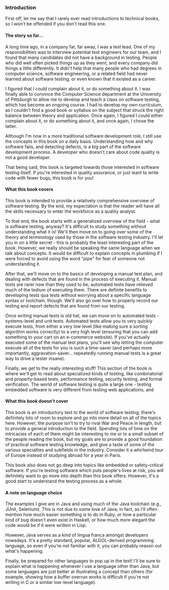 ### Introduction

First off, let me say that I rarely ever read introductions to technical books, so I won't be offended if you don't read this one.

#### The story so far...

A long time ago, in a company far, far away, I was a test lead.  One of my responsibilities was to interview potential test engineers for our team, and I found that many candidates did not have a background in testing.  People who did well often picked things up as they went, and every company did things a little differently.  It didn't help that many people who had degrees in computer science, software engineering, or a related field had never learned about software testing, or even known that it existed as a career.

I figured that I could complain about it, or do something about it.  I was finally able to convince the Computer Science department at the University of Pittsburgh to allow me to develop and teach a class on software testing, which has become an ongoing course.  I had to develop my own curriculum, as I couldn't find a good book or syllabus on the subject that struck the right balance between theory and application.  Once again, I figured I could either complain about it, or do something about it, and once again, I chose the latter.

Although I'm now in a more traditional software development role, I still use the concepts in this book on a daily basis.  Understanding how and why software fails, and detecting defects, is a big part of the software development process.  A developer who doesn't care about code quality is not a good developer.

That being said, this book is targeted towards those interested in software testing itself.  If you're interested in quality assurance, or just want to write code with fewer bugs, this book is for you!

#### What this book covers

This book is intended to provide a relatively comprehensive overview of software testing.  By the end, my expectation is that the reader will have all the skills necessary to enter the workforce as a quality analyst.

To that end, the book starts with a generalized overview of the field - what is software testing, anyway?  It's difficult to study something without understanding what it is!  We'll then move on to going over some of the theory and terminology used by those in the software testing industry.  I'll let you in on a little secret - this is probably the least interesting part of the book.  However, we really should be speaking the same language when we talk about concepts.  It would be difficult to explain concepts in plumbing if I were forced to avoid using the word "pipe" for fear of someone not understanding it.

After that, we'll move on to the basics of developing a manual test plan, and dealing with defects that are found in the process of executing it.  Manual tests are rarer now than they used to be; automated tests have relieved much of the tedium of executing them.  There are definite benefits to developing tests qua tests without worrying about a specific language syntax or toolchain, though.  We'll also go over how to properly record our testing and report defects that are found from our testing.

Once writing manual tests is old hat, we can move on to automated tests - systems-level and unit tests.  Automated tests allow you to very quickly execute tests, from either a very low level (like making sure a sorting algorithm works correctly) to a very high level (ensuring that you can add something to your cart on an e-commerce website).  If you've actually executed some of the manual test plans, you'll see why letting the computer execute all of the tests for you is such a time-saver (and perhaps more importantly, aggravation-saver... repeatedly running manual tests is a great way to drive a tester insane).

Finally, we get to the really interesting stuff!  This section of the book is where we'll get to read about specialized kinds of testing, like combinatorial and property-based tests, performance testing, security testing, and formal verification.  The world of software testing is quite a large one - testing embedded software is very different from testing web applications, and

#### What this book doesn't cover

This book is an introductory text to the world of software testing; there's definitely lots of room to explore and go into more detail on all of the topics here.  However, the purpose isn't to try to rival War and Peace in length, but to provide a general introduction to the field.  Spending lots of time on the intricacies of each of them might be interesting to me or to a small subset of the people reading the book, but my goals are to provide a good foundation of practical software testing knowledge, and give a taste of some of the various specialties and subfields in the industry.  Consider it a whirlwind tour of Europe instead of studying abroad for a year in Paris.

This book also does not go deep into topics like embedded or safety-critical software.  If you're testing software which puts people's lives at risk, you will definitely want to go more into depth than this book offers.  However, it's a good start to understand the testing process as a whole.

#### A note on language choice

The examples I give are in Java and using much of the Java toolchain (e.g., JUnit, Selenium).  This is not due to some love of Java; in fact, as I'll often mention how much easier something is to do in Ruby, or how a particular kind of bug doesn't even exist in Haskell, or how much more elegant the code would be if it were written in Lisp.

However, Java serves as a kind of lingua franca amongst developers nowadays.  It's a pretty standard, popular, ALGOL-derived programming language, so even if you're not familiar with it, you can probably reason out what's happening.

Finally, be prepared for other languages to pop up in the text!  I'll be sure to explain what is happening whenever I use a language other than Java, but some languages are just better at illustrating a concept than others (for example, showing how a buffer overrun works is difficult if you're not writing in C or a similar low-level language).